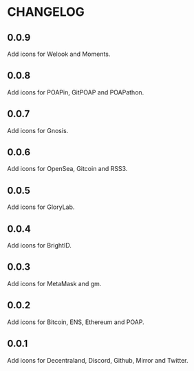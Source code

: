 # CHANGELOG

## 0.0.9

Add icons for Welook and Moments.

## 0.0.8

Add icons for POAPin, GitPOAP and POAPathon.

## 0.0.7

Add icons for Gnosis.

## 0.0.6

Add icons for OpenSea, Gitcoin and RSS3.

## 0.0.5

Add icons for GloryLab.

## 0.0.4

Add icons for BrightID.

## 0.0.3

Add icons for MetaMask and gm.

## 0.0.2

Add icons for Bitcoin, ENS, Ethereum and POAP.

## 0.0.1

Add icons for Decentraland, Discord, Github, Mirror and Twitter.